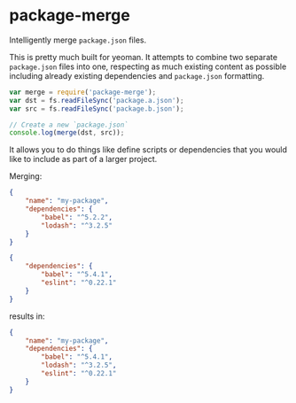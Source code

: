 # package-merge

Intelligently merge `package.json` files.

This is pretty much built for yeoman. It attempts to combine two separate `package.json` files into one, respecting as much existing content as possible including already existing dependencies and `package.json` formatting.

```javascript
var merge = require('package-merge');
var dst = fs.readFileSync('package.a.json');
var src = fs.readFileSync('package.b.json');

// Create a new `package.json`
console.log(merge(dst, src));
```

It allows you to do things like define scripts or dependencies that you would like to include as part of a larger project.

Merging:

```json
{
	"name": "my-package",
	"dependencies": {
		"babel": "^5.2.2",
		"lodash": "^3.2.5"
	}
}
```

```json
{
	"dependencies": {
		"babel": "^5.4.1",
		"eslint": "^0.22.1"
	}
}
```

results in:

```json
{
	"name": "my-package",
	"dependencies": {
		"babel": "^5.4.1",
		"lodash": "^3.2.5",
		"eslint": "^0.22.1"
	}
}
```
